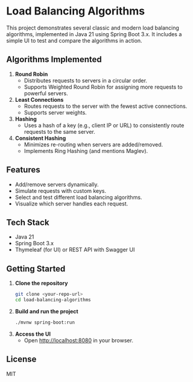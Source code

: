 # Load Balancing Algorithms

This project demonstrates several classic and modern load balancing algorithms, implemented in Java 21 using Spring Boot 3.x. It includes a simple UI to test and compare the algorithms in action.

## Algorithms Implemented

1. **Round Robin**
   - Distributes requests to servers in a circular order.
   - Supports Weighted Round Robin for assigning more requests to powerful servers.
2. **Least Connections**
   - Routes requests to the server with the fewest active connections.
   - Supports server weights.
3. **Hashing**
   - Uses a hash of a key (e.g., client IP or URL) to consistently route requests to the same server.
4. **Consistent Hashing**
   - Minimizes re-routing when servers are added/removed.
   - Implements Ring Hashing (and mentions Maglev).

## Features
- Add/remove servers dynamically.
- Simulate requests with custom keys.
- Select and test different load balancing algorithms.
- Visualize which server handles each request.

## Tech Stack
- Java 21
- Spring Boot 3.x
- Thymeleaf (for UI) or REST API with Swagger UI

## Getting Started
1. **Clone the repository**
   ```bash
   git clone <your-repo-url>
   cd load-balancing-algorithms
   ```
2. **Build and run the project**
   ```bash
   ./mvnw spring-boot:run
   ```
3. **Access the UI**
   - Open [http://localhost:8080](http://localhost:8080) in your browser.

## License
MIT 